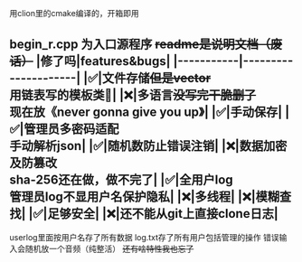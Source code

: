 用clion里的cmake编译的，开箱即用

begin_r.cpp 为入口源程序 
~~readme是说明文档（废话）~~
|修了吗|features&bugs|
|-----------|---------------------|
|✅|文件存储~~但是vector~~<br> 用链表写的模板类🎊|
|❌|多语言~~没写完干脆删了~~<br>现在放《never gonna give you up》|
|✅|手动保存|
|✅|管理员多密码适配<br>手动解析json|
|✅|随机数防止错误注销|
|❌|数据加密及防篡改<br>sha-256还在做，做不完了|
|✅|全用户log<br>管理员log不显用户名保护隐私|
|❌|多线程|
|❌|模糊查找|
|✅|足够安全|
|❌|还不能从git上直接clone日志|
---
userlog里面按用户名存了所有数据
log.txt存了所有用户包括管理的操作
错误输入会随机放一个音频（纯整活）
~~还有啥特性我也忘了~~
